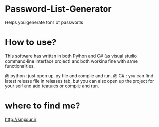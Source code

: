 # Password-List-Generator
Helps you generate tons of passwords

# How to use?
This software has written in both Python and C# (as visual studio command-line interface project) and both working fine with same functionalities.

@ python :
 just open up .py file and complie and run.
@ C# :
 you can find latest release file in releases tab, but you can also open up the project for your self and add features or compile and run.
 
 # where to find me?
  http://smpour.ir
